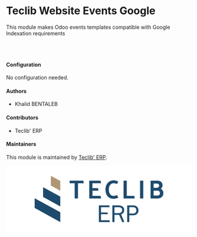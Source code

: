 Teclib Website Events Google
===============

This module makes Odoo events templates compatible with Google Indexation requirements

<br>
<br>

#### Configuration

No configuration needed.

#### Authors

* Khalid BENTALEB

#### Contributors

* Teclib' ERP

#### Maintainers


This module is maintained by [Teclib' ERP](https://www.teclib-erp.com).

![Teclib' ERP](./static/description/logo.png)


